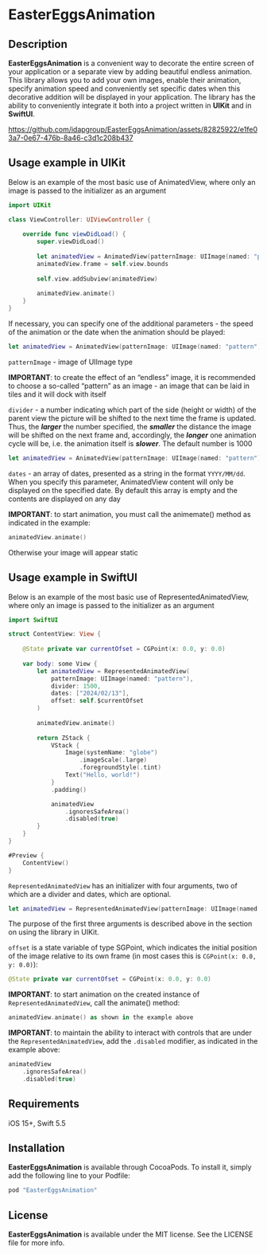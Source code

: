 # EasterEggsAnimation

## Description
**EasterEggsAnimation** is a convenient way to decorate the entire screen of your application or a separate view by adding beautiful endless animation. This library allows you to add your own images, enable their animation, specify animation speed and conveniently set specific dates when this decorative addition will be displayed in your application. The library has the ability to conveniently integrate it both into a project written in **UIKit** and in **SwiftUI**.

https://github.com/idapgroup/EasterEggsAnimation/assets/82825922/e1fe03a7-0e67-476b-8a46-c3d1c208b437

## Usage example in UIKit
Below is an example of the most basic use of AnimatedView, where only an image is passed to the initializer as an argument

```swift
import UIKit

class ViewController: UIViewController {
    
    override func viewDidLoad() {
        super.viewDidLoad()
        
        let animatedView = AnimatedView(patternImage: UIImage(named: "pattern"))
        animatedView.frame = self.view.bounds
        
        self.view.addSubview(animatedView)
        
        animatedView.animate()
    }
}
```
If necessary, you can specify one of the additional parameters - the speed of the animation or the date when the animation should be played:
```swift
let animatedView = AnimatedView(patternImage: UIImage(named: "pattern"), divider: 1500)
```
`patternImage` - image of UIImage type

**IMPORTANT**: to create the effect of an “endless” image, it is recommended to choose a so-called “pattern” as an image - an image that can be laid in tiles and it will dock with itself

`divider` - a number indicating which part of the side (height or width) of the parent view the picture will be shifted to the next time the frame is updated. Thus, the ***larger*** the number specified, the ***smaller*** the distance the image will be shifted on the next frame and, accordingly, the ***longer*** one animation cycle will be, i.e. the animation itself is ***slower***. The default number is 1000

```swift
let animatedView = AnimatedView(patternImage: UIImage(named: "pattern"), dates: ["2024/12/25"])
```

`dates` - an array of dates, presented as a string in the format `YYYY/MM/dd`. When you specify this parameter, AnimatedView content will only be displayed on the specified date. By default this array is empty and the contents are displayed on any day

**IMPORTANT**: to start animation, you must call the animemate() method as indicated in the example:
```swift
animatedView.animate()
```
Otherwise your image will appear static

## Usage example in SwiftUI
Below is an example of the most basic use of RepresentedAnimatedView, where only an image is passed to the initializer as an argument

```swift
import SwiftUI

struct ContentView: View {
    
    @State private var currentOfset = CGPoint(x: 0.0, y: 0.0)
    
    var body: some View {
        let animatedView = RepresentedAnimatedView(
            patternImage: UIImage(named: "pattern"),
            divider: 1500,
            dates: ["2024/02/13"],
            offset: self.$currentOfset
        )
        
        animatedView.animate()
        
        return ZStack {
            VStack {
                Image(systemName: "globe")
                    .imageScale(.large)
                    .foregroundStyle(.tint)
                Text("Hello, world!")
            }
            .padding()

            animatedView
                .ignoresSafeArea()
                .disabled(true)
        }
    }
}

#Preview {
    ContentView()
}
```
`RepresentedAnimatedView` has an initializer with four arguments, two of which are a divider and dates, which are optional.
```swift
let animatedView = RepresentedAnimatedView(patternImage: UIImage(named: "pattern"), divider: 1500, dates: ["2024/12/25", "2025/01/01"], offset: self.$currentOfset)
```
The purpose of the first three arguments is described above in the section on using the library in UIKit.

`offset` is a state variable of type SGPoint, which indicates the initial position of the image relative to its own frame (in most cases this is `CGPoint(x: 0.0, y: 0.0)`):
```swift
@State private var currentOfset = CGPoint(x: 0.0, y: 0.0)
```
**IMPORTANT**: to start animation on the created instance of `RepresentedAnimatedView`, call the animate() method:
```swift
animatedView.animate() as shown in the example above
```
**IMPORTANT**: to maintain the ability to interact with controls that are under the `RepresentedAnimatedView`, add the `.disabled` modifier, as indicated in the example above:
```swift
animatedView
    .ignoresSafeArea()
    .disabled(true)
```

## Requirements

iOS 15+, Swift 5.5

## Installation

**EasterEggsAnimation** is available through CocoaPods. To install it, simply add the following line to your Podfile:
```ruby
pod "EasterEggsAnimation"
```

## License

**EasterEggsAnimation** is available under the MIT license. See the LICENSE file for more info.
